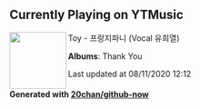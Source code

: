 ## Currently Playing on YTMusic

[<img align="left" width="100" src="https://lh3.googleusercontent.com/3uQNVSoxDuJJXNuJ7NIl2e_9thz8p9xGa51oTn4EkMauMcpxCelt9knWEPbOkn18_KUtVxS1A3HuvVpI">](https://music.youtube.com/channel/UCRwsyexzM3j9YLjTb3HjseQ)

Toy - 프랑지파니 (Vocal 유희열)

**Albums**: Thank You

Last updated at 08/11/2020 12:12

#### Generated with [20chan/github-now](https://github.com/20chan/github-now)


<!--
**20chan/20chan** is a ✨ _special_ ✨ repository because its `README.md` (this file) appears on your GitHub profile.

Here are some ideas to get you started:

- 🔭 I’m currently working on ...
- 🌱 I’m currently learning ...
- 👯 I’m looking to collaborate on ...
- 🤔 I’m looking for help with ...
- 💬 Ask me about ...
- 📫 How to reach me: ...
- 😄 Pronouns: ...
- ⚡ Fun fact: ...
-->
